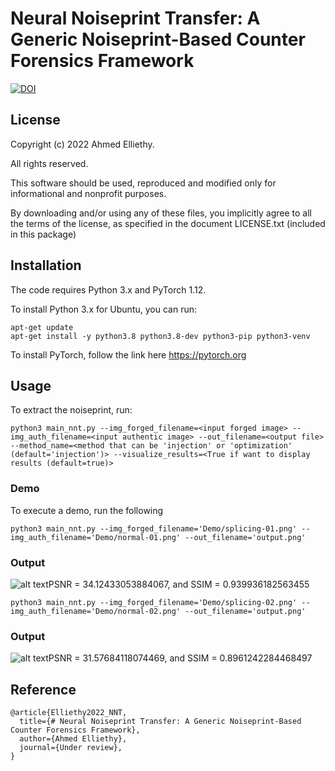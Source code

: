 
# Neural Noiseprint Transfer: A Generic Noiseprint-Based Counter Forensics Framework



[![DOI](https://zenodo.org/badge/544620690.svg)](https://zenodo.org/badge/latestdoi/544620690)


## License
Copyright (c) 2022 Ahmed Elliethy.

All rights reserved.

This software should be used, reproduced and modified only for informational and nonprofit purposes.

By downloading and/or using any of these files, you implicitly agree to all the
terms of the license, as specified in the document LICENSE.txt
(included in this package) 

## Installation
The code requires Python 3.x and PyTorch 1.12.

To install Python 3.x for Ubuntu, you can run:

```
apt-get update
apt-get install -y python3.8 python3.8-dev python3-pip python3-venv
```

To install PyTorch, follow the link here https://pytorch.org

## Usage
To extract the noiseprint, run:

```
python3 main_nnt.py --img_forged_filename=<input forged image> --img_auth_filename=<input authentic image> --out_filename=<output file> --method_name=<method that can be 'injection' or 'optimization' (default='injection')> --visualize_results=<True if want to display results (default=true)>
```

### Demo
To execute a demo, run the following

```
python3 main_nnt.py --img_forged_filename='Demo/splicing-01.png' --img_auth_filename='Demo/normal-01.png' --out_filename='output.png'
```

### Output

![alt text](https://i.ibb.co/ZmcyGfW/Demo1.png)PSNR =  34.12433053884067, and SSIM = 0.939936182563455

```
python3 main_nnt.py --img_forged_filename='Demo/splicing-02.png' --img_auth_filename='Demo/normal-02.png' --out_filename='output.png'
```
### Output

![alt text](https://i.ibb.co/1LqvMr5/Demo2.png)PSNR =  31.57684118074469, and SSIM = 0.8961242284468497



## Reference

```
@article{Elliethy2022_NNT,
  title={# Neural Noiseprint Transfer: A Generic Noiseprint-Based Counter Forensics Framework},
  author={Ahmed Elliethy},
  journal={Under review},
} 
```

